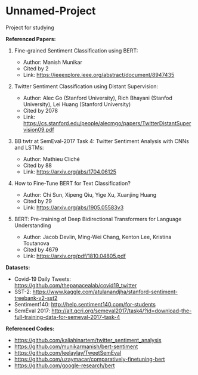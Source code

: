 # Unnamed-Project
 Project for studying


**Referenced Papers:** 

1. Fine-grained Sentiment Classification using BERT:
    - Author: Manish Munikar
    - Cited by 2
    - Link: https://ieeexplore.ieee.org/abstract/document/8947435 

2.	Twitter Sentiment Classification using Distant Supervision:
    -	Author: Alec Go (Stanford University), Rich Bhayani (Stanfod University), Lei Huang (Stanford University)
    -	Cited by 2078
    -	Link: https://cs.stanford.edu/people/alecmgo/papers/TwitterDistantSupervision09.pdf

3.	BB twtr at SemEval-2017 Task 4: Twitter Sentiment Analysis with CNNs and LSTMs:
    - Author: Mathieu Cliché
    -	Cited by 88
    -	Link: https://arxiv.org/abs/1704.06125

4.	How to Fine-Tune BERT for Text Classification?
    -	Author: Chi Sun, Xipeng Qiu, Yige Xu, Xuanjing Huang
    -	Cited by 29
    -	Link: https://arxiv.org/abs/1905.05583v3

5.	BERT: Pre-training of Deep Bidirectional Transformers for Language Understanding
    -	Author: Jacob Devlin, Ming-Wei Chang, Kenton Lee, Kristina Toutanova
    -	Cited by 4679
    -	Link: https://arxiv.org/pdf/1810.04805.pdf

**Datasets:**
  -	Covid-19 Daily Tweets: https://github.com/thepanacealab/covid19_twitter
  -	SST-2: https://www.kaggle.com/atulanandjha/stanford-sentiment-treebank-v2-sst2
  -	Sentiment140: http://help.sentiment140.com/for-students
  -	SemEval 2017: http://alt.qcri.org/semeval2017/task4/?id=download-the-full-training-data-for-semeval-2017-task-4


**Referenced Codes:**
  -	https://github.com/kaliahinartem/twitter_sentiment_analysis
  -	https://github.com/munikarmanish/bert-sentiment
  -	https://github.com/leelaylay/TweetSemEval
  -	https://github.com/uzaymacar/comparatively-finetuning-bert
  -	https://github.com/google-research/bert

